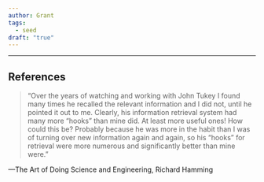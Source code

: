 ```yaml
---
author: Grant
tags:
  - seed
draft: "true"
---
```



---
## References

>“Over the years of watching and working with John Tukey I found many times he recalled the relevant information and I did not, until he pointed it out to me. Clearly, his information retrieval system had many more “hooks” than mine did. At least more useful ones! How could this be? Probably because he was more in the habit than I was of turning over new information again and again, so his “hooks” for retrieval were more numerous and significantly better than mine were.”

—The Art of Doing Science and Engineering, Richard Hamming